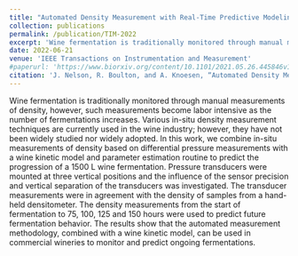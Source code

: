 ```yaml
---
title: "Automated Density Measurement with Real-Time Predictive Modeling of Wine Fermentations"
collection: publications
permalink: /publication/TIM-2022
excerpt: 'Wine fermentation is traditionally monitored through manual measurements of density, however, such measurements become labor intensive as the number of fermentations increases...'
date: 2022-06-21
venue: 'IEEE Transactions on Instrumentation and Measurement'
#paperurl: 'https://www.biorxiv.org/content/10.1101/2021.05.26.445846v1'
citation: 'J. Nelson, R. Boulton, and A. Knoesen, “Automated Density Measurement with Real-Time Predictive Modeling of Wine Fermentations,” IEEE Trans. Instrum. Meas., pp. 1–1, 2022, doi: 10.1109/TIM.2022.3162289.'
---
```

Wine fermentation is traditionally monitored through manual measurements of density, however, such measurements become labor intensive as the number of fermentations increases. Various in-situ density measurement techniques are currently used in the wine industry; however, they have not been widely studied nor widely adopted. In this work, we combine in-situ measurements of density based on differential pressure measurements with a wine kinetic model and parameter estimation routine to predict the progression of a 1500 L wine fermentation. Pressure transducers were mounted at three vertical positions and the influence of the sensor precision and vertical separation of the transducers was investigated. The transducer measurements were in agreement with the density of samples from a hand-held densitometer. The density measurements from the start of fermentation to 75, 100, 125 and 150 hours were used to predict future fermentation behavior. The results show that the automated measurement methodology, combined with a wine kinetic model, can be used in commercial wineries to monitor and predict ongoing fermentations.
